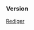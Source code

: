 ### Version

[Rediger](https://github.com/FMDatahub/DataDictionary/tree/main/Properties/Administratively/Version)
